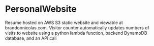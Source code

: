 #  PersonalWebsite
Resume hosted on AWS S3 static website and viewable at brandonnicolas.com. Visitor counter automatically updates numbers of visits to website using a python lambda function, backend DynamoDB database, and an API call
